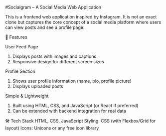 #Socialgram – A Social Media Web Application

This is a frontend web application inspired by Instagram. It is not an exact clone but captures the core concept of a social media platform where users can view posts and see a profile page.

🚀 Features

User Feed Page
1. Displays posts with images and captions
2. Responsive design for different screen sizes

Profile Section
1. Shows user profile information (name, bio, profile picture)
2. Displays uploaded posts

Simple & Lightweight
1. Built using HTML, CSS, and JavaScript (or React if preferred)
2. Can be extended with backend integration for real data

🛠️ Tech Stack
HTML, CSS, JavaScript
Styling: CSS (with Flexbox/Grid for layout)
Icons: Unicons or any free icon library
